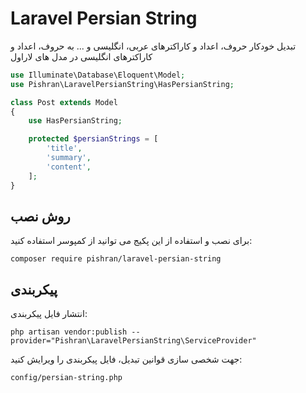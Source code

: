 # Laravel Persian String

تبدیل خودکار حروف، اعداد و کاراکترهای عربی، انگلیسی و ... به حروف، اعداد و کاراکترهای انگلیسی در مدل های لاراول


```php
use Illuminate\Database\Eloquent\Model;
use Pishran\LaravelPersianString\HasPersianString;

class Post extends Model
{
    use HasPersianString;

    protected $persianStrings = [
        'title',
        'summary',
        'content',
    ];
}
```

## روش نصب

برای نصب و استفاده از این پکیج می توانید از کمپوسر استفاده کنید:

`composer require pishran/laravel-persian-string`

## پیکربندی

انتشار فایل پیکربندی:

`php artisan vendor:publish --provider="Pishran\LaravelPersianString\ServiceProvider"`

جهت شخصی سازی قوانین تبدیل، فایل پیکربندی را ویرایش کنید:

`config/persian-string.php`
